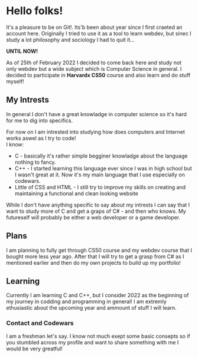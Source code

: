   <h1>Hello folks!</h1>
  <p>It's a pleasure to be on Git!. Its'b been about year since I first craeted an account here.
    Originally I tried to use it as a tool to learn webdev, but sinec I study a lot philosophy and sociology I had to quit it...</p>
  <p><strong>UNTIL NOW!</strong></p>
  <p>As of 25th of February 2022 I decided to come back here and study not only webdev but a wide subject which is Computer Science in general.
</body>
I decided to participate in <strong>Harvardx CS50</strong> course and also learn and do stuff myself!</p>
<h2>My Intrests</h2>
<p>In general I don't have a great knowladge in computer science so it's hard for me to dig into specifics.</p>
<p>For now on I am intrested into studying how does computers and Internet works aswel as I try to code!<br />
  I know:</p>
<ul>
  <li> C - basically it's rather simple begginer knowladge about the language nothing to fancy.</li>
  <li> C++ - I started learning this language ever since I was in high school but I wasn't great at it. Now it's my main language that I use especially on codewars.</li>
  <li> Little of CSS and HTML - I still try to improve my skills on creating and maintaining a functional and clean looking website</li>
</ul>
<p>While I don't have anything specific to say about my intrests I can say that I want to study more of C and get a graps of C# - and then who knows.
  My futureself will probably be either a web developer or a game developer.</p>
<h2>Plans</h2>
<p>I am planning to fully get through CS50 course and my webdev course that I bought more less year ago. After that I will try to get a grasp from C# as I mentioned earlier and then do my own projects to build up my portfolio!</p>
<h2>Learning</h2>
<p>Currently I am learning C and C++, but I consider 2022 as the beginning of my journey in codding and programming in general!
 I am extremly ethusiastic about the upcoming year and ammount of stuff I will learn.</p>
<h3>Contact and Codewars</h3>
<p>I am a freshman let's say. I know not much exept some basic consepts so if you stumbled across my profile and want to share something with me I would be very greatful!
<!---
WTCa100/WTCa100 is a ✨ special ✨ repository because its `README.md` (this file) appears on your GitHub profile.
You can click the Preview link to take a look at your changes.
--->
